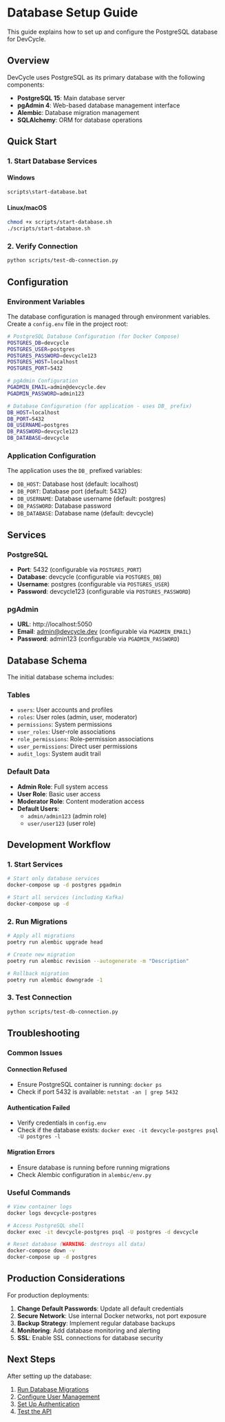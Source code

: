 # Database Setup Guide

This guide explains how to set up and configure the PostgreSQL database for DevCycle.

## Overview

DevCycle uses PostgreSQL as its primary database with the following components:
- **PostgreSQL 15**: Main database server
- **pgAdmin 4**: Web-based database management interface
- **Alembic**: Database migration management
- **SQLAlchemy**: ORM for database operations

## Quick Start

### 1. Start Database Services

#### Windows
```bash
scripts\start-database.bat
```

#### Linux/macOS
```bash
chmod +x scripts/start-database.sh
./scripts/start-database.sh
```

### 2. Verify Connection
```bash
python scripts/test-db-connection.py
```

## Configuration

### Environment Variables

The database configuration is managed through environment variables. Create a `config.env` file in the project root:

```bash
# PostgreSQL Database Configuration (for Docker Compose)
POSTGRES_DB=devcycle
POSTGRES_USER=postgres
POSTGRES_PASSWORD=devcycle123
POSTGRES_HOST=localhost
POSTGRES_PORT=5432

# pgAdmin Configuration
PGADMIN_EMAIL=admin@devcycle.dev
PGADMIN_PASSWORD=admin123

# Database Configuration (for application - uses DB_ prefix)
DB_HOST=localhost
DB_PORT=5432
DB_USERNAME=postgres
DB_PASSWORD=devcycle123
DB_DATABASE=devcycle
```

### Application Configuration

The application uses the `DB_` prefixed variables:
- `DB_HOST`: Database host (default: localhost)
- `DB_PORT`: Database port (default: 5432)
- `DB_USERNAME`: Database username (default: postgres)
- `DB_PASSWORD`: Database password
- `DB_DATABASE`: Database name (default: devcycle)

## Services

### PostgreSQL
- **Port**: 5432 (configurable via `POSTGRES_PORT`)
- **Database**: devcycle (configurable via `POSTGRES_DB`)
- **Username**: postgres (configurable via `POSTGRES_USER`)
- **Password**: devcycle123 (configurable via `POSTGRES_PASSWORD`)

### pgAdmin
- **URL**: http://localhost:5050
- **Email**: admin@devcycle.dev (configurable via `PGADMIN_EMAIL`)
- **Password**: admin123 (configurable via `PGADMIN_PASSWORD`)

## Database Schema

The initial database schema includes:

### Tables
- `users`: User accounts and profiles
- `roles`: User roles (admin, user, moderator)
- `permissions`: System permissions
- `user_roles`: User-role associations
- `role_permissions`: Role-permission associations
- `user_permissions`: Direct user permissions
- `audit_logs`: System audit trail

### Default Data
- **Admin Role**: Full system access
- **User Role**: Basic user access
- **Moderator Role**: Content moderation access
- **Default Users**:
  - `admin/admin123` (admin role)
  - `user/user123` (user role)

## Development Workflow

### 1. Start Services
```bash
# Start only database services
docker-compose up -d postgres pgadmin

# Start all services (including Kafka)
docker-compose up -d
```

### 2. Run Migrations
```bash
# Apply all migrations
poetry run alembic upgrade head

# Create new migration
poetry run alembic revision --autogenerate -m "Description"

# Rollback migration
poetry run alembic downgrade -1
```

### 3. Test Connection
```bash
python scripts/test-db-connection.py
```

## Troubleshooting

### Common Issues

#### Connection Refused
- Ensure PostgreSQL container is running: `docker ps`
- Check if port 5432 is available: `netstat -an | grep 5432`

#### Authentication Failed
- Verify credentials in `config.env`
- Check if the database exists: `docker exec -it devcycle-postgres psql -U postgres -l`

#### Migration Errors
- Ensure database is running before running migrations
- Check Alembic configuration in `alembic/env.py`

### Useful Commands

```bash
# View container logs
docker logs devcycle-postgres

# Access PostgreSQL shell
docker exec -it devcycle-postgres psql -U postgres -d devcycle

# Reset database (WARNING: destroys all data)
docker-compose down -v
docker-compose up -d postgres
```

## Production Considerations

For production deployments:

1. **Change Default Passwords**: Update all default credentials
2. **Secure Network**: Use internal Docker networks, not port exposure
3. **Backup Strategy**: Implement regular database backups
4. **Monitoring**: Add database monitoring and alerting
5. **SSL**: Enable SSL connections for database security

## Next Steps

After setting up the database:

1. [Run Database Migrations](../migrations/README.md)
2. [Configure User Management](../user-management/README.md)
3. [Set Up Authentication](../authentication/README.md)
4. [Test the API](../api-testing/README.md)
